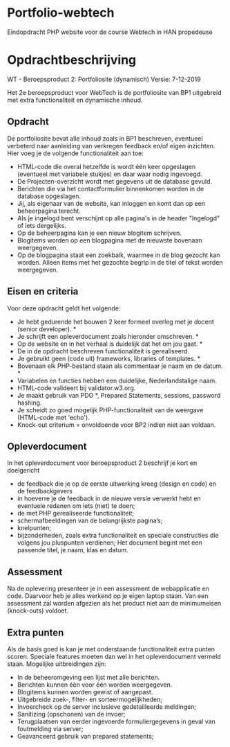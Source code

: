 # Portfolio-webtech

Eindopdracht PHP website voor de course Webtech in HAN propedeuse

# Opdrachtbeschrijving
WT - Beroepsproduct 2: Portfoliosite (dynamisch)
Versie: 7-12-2019

Het 2e beroepsproduct voor WebTech is de portfoliosite van BP1 uitgebreid met extra functionaliteit en
dynamische inhoud.

## Opdracht
De portfoliosite bevat alle inhoud zoals in BP1 beschreven, eventueel verbeterd naar aanleiding van
verkregen feedback en/of eigen inzichten. Hier voeg je de volgende functionaliteit aan toe:
- HTML-code die overal hetzelfde is wordt één keer opgeslagen (eventueel met variabele
stukjes) en daar waar nodig ingevoegd.
- De Projecten-overzicht wordt met gegevens uit de database gevuld.
- Berichten die via het contactformulier binnenkomen worden in de database opgeslagen.
- Jij, als eigenaar van de website, kan inloggen en komt dan op een beheerpagina terecht.
- Als je ingelogd bent verschijnt op alle pagina's in de header "Ingelogd" of iets dergelijks.
- Op de beheerpagina kan je een nieuw blogitem schrijven.
- Blogitems worden op een blogpagina met de nieuwste bovenaan weergegeven.
- Op de blogpagina staat een zoekbalk, waarmee in de blog gezocht kan worden. Alleen items
met het gezochte begrip in de titel of tekst worden weergegeven.

## Eisen en criteria
Voor deze opdracht geldt het volgende:
- Je hebt gedurende het bouwen 2 keer formeel overleg met je docent (senior developer). *
- Je schrijft een opleverdocument zoals hieronder omschreven. *
- Op de website en in het verhaal is duidelijk dat het om jou gaat. *
- De in de opdracht beschreven functionaliteit is gerealiseerd.
- Je gebruikt geen (code uit) frameworks, libraries of templates. *
- Bovenaan elk PHP-bestand staan als commentaar je naam en de datum. *
- Variabelen en functies hebben een duidelijke, Nederlandstalige naam.
- HTML-code valideert bij validator.w3.org.
- Je maakt gebruik van PDO *, Prepared Statements, sessions, password hashing.
- Je scheidt zo goed mogelijk PHP-functionaliteit van de weergave (HTML-code met 'echo').
- Knock-out criterium = onvoldoende voor BP2 indien niet aan voldaan.

## Opleverdocument
In het opleverdocument voor beroepsproduct 2 beschrijf je kort en doelgericht
- de feedback die je op de eerste uitwerking kreeg (design en code) en de feedbackgevers
- in hoeverre je de feedback in de nieuwe versie verwerkt hebt en eventuele redenen om iets
(niet) te doen;
- de met PHP gerealiseerde functionaliteit;
- schermafbeeldingen van de belangrijkste pagina’s;
- knelpunten;
- bijzonderheden, zoals extra functionaliteit en speciale constructies die volgens jou pluspunten
verdienen;
Het document begint met een passende titel, je naam, klas en datum.

## Assessment
Na de oplevering presenteer je in een assessment de webapplicatie en code. Daarvoor heb je alles
werkend op je eigen laptop staan. Van een assessment zal worden afgezien als het product niet aan
de minimumeisen (knock-outs) voldoet.

## Extra punten
Als de basis goed is kan je met onderstaande functionaliteit extra punten scoren. Speciale features
moeten dan wel in het opleverdocument vermeld staan. Mogelijke uitbreidingen zijn:
- In de beheeromgeving een lijst met alle berichten.
- Berichten kunnen één voor één worden weergegeven.
- Blogitems kunnen worden gewist of aangepast.
- Uitgebreide zoek-, filter- en sorteermogelijkheden;
- Invoercheck op de server inclusieve gedetailleerde meldingen;
- Sanitizing (opschonen) van de invoer;
- Terugplaatsen van eerder ingevoerde formuliergegevens in geval van foutmelding via server;
- Geavanceerd gebruik van prepared statements;
